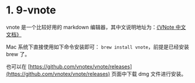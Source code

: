# 1. 9-vnote

vnote 是一个比较好用的 markdown 编辑器，其中文说明地址为：[《VNote 中文文档》](https://github.com/vnotex/vnote/blob/v2.10/README_zh.md)

Mac 系统下直接使用如下命令安装即可： `brew install vnote`，前提是已经安装 brew 了。

也可以在 [https://github.com/vnotex/vnote/releases](https://github.com/vnotex/vnote/releases) 页面中下载 dmg 文件进行安装。

